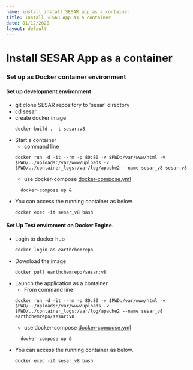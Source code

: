 ```yaml
---
name: install_install_SESAR_app_as_a_container
title: Install SESAR App as a container
date: 01/12/2020
layout: default
---
```


# Install SESAR App as a container
### Set up as Docker container environment

#### Set up development environment
  * git clone SESAR repository to 'sesar' directory
  * cd sesar
  * create docker image
    ```
    docker build . -t sesar:v8
    ```
  * Start a container
    * command line
     ```
     docker run -d -it --rm -p 80:80 -v $PWD:/var/www/html -v $PWD/../uploads:/var/www/uploads -v $PWD/../container_logs:/var/log/apache2 --name sesar_v8 sesar:v8
     ```
     * use docker-compose [docker-compose.yml](https://github.com/iedadata/sesar/blob/development/docker-compose.yml)
     ```
       docker-compose up &
     ```
  * You can access the running container as below.
     ```
     docker exec -it sesar_v8 bash
     ```
#### Set Up Test enviroment on Docker Engine.
  * Login to docker hub
    ```
    docker login as earthchemrepo
    ```
  * Download the image
    ```
    docker pull earthchemrepo/sesar:v8
    ```
  * Launch the application as a container
    * From command line
    ```
    docker run -d -it --rm -p 80:80 -v $PWD:/var/www/html -v $PWD/../uploads:/var/www/uploads -v $PWD/../container_logs:/var/log/apache2 --name sesar_v8 earthchemrepo/sesar:v8
    ```
     * use docker-compose [docker-compose.yml](https://github.com/iedadata/sesar/blob/development/docker-compose.yml)
     ```
       docker-compose up &
     ```
  * You can access the running container as below.
     ```
     docker exec -it sesar_v8 bash
     ```
